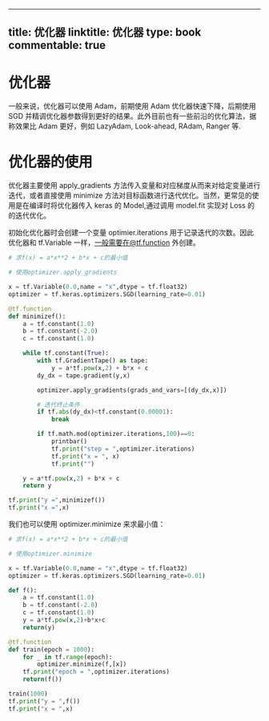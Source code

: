 
---
title: 优化器
linktitle: 优化器
type: book
commentable: true
---

# 优化器

一般来说，优化器可以使用 Adam，前期使用 Adam 优化器快速下降，后期使用 SGD 并精调优化器参数得到更好的结果。此外目前也有一些前沿的优化算法，据称效果比 Adam 更好，例如 LazyAdam, Look-ahead, RAdam, Ranger 等.

# 优化器的使用

优化器主要使用 apply_gradients 方法传入变量和对应梯度从而来对给定变量进行迭代，或者直接使用 minimize 方法对目标函数进行迭代优化。当然，更常见的使用是在编译时将优化器传入 keras 的 Model,通过调用 model.fit 实现对 Loss 的的迭代优化。

初始化优化器时会创建一个变量 optimier.iterations 用于记录迭代的次数。因此优化器和 tf.Variable 一样，一般需要在@tf.function 外创建。

```py
# 求f(x) = a*x**2 + b*x + c的最小值

# 使用optimizer.apply_gradients

x = tf.Variable(0.0,name = "x",dtype = tf.float32)
optimizer = tf.keras.optimizers.SGD(learning_rate=0.01)

@tf.function
def minimizef():
    a = tf.constant(1.0)
    b = tf.constant(-2.0)
    c = tf.constant(1.0)

    while tf.constant(True):
        with tf.GradientTape() as tape:
            y = a*tf.pow(x,2) + b*x + c
        dy_dx = tape.gradient(y,x)

        optimizer.apply_gradients(grads_and_vars=[(dy_dx,x)])

        # 迭代终止条件
        if tf.abs(dy_dx)<tf.constant(0.00001):
            break

        if tf.math.mod(optimizer.iterations,100)==0:
            printbar()
            tf.print("step = ",optimizer.iterations)
            tf.print("x = ", x)
            tf.print("")

    y = a*tf.pow(x,2) + b*x + c
    return y

tf.print("y =",minimizef())
tf.print("x =",x)
```

我们也可以使用 optimizer.minimize 来求最小值：

```py
# 求f(x) = a*x**2 + b*x + c的最小值

# 使用optimizer.minimize

x = tf.Variable(0.0,name = "x",dtype = tf.float32)
optimizer = tf.keras.optimizers.SGD(learning_rate=0.01)

def f():
    a = tf.constant(1.0)
    b = tf.constant(-2.0)
    c = tf.constant(1.0)
    y = a*tf.pow(x,2)+b*x+c
    return(y)

@tf.function
def train(epoch = 1000):
    for _ in tf.range(epoch):
        optimizer.minimize(f,[x])
    tf.print("epoch = ",optimizer.iterations)
    return(f())

train(1000)
tf.print("y = ",f())
tf.print("x = ",x)

```

    